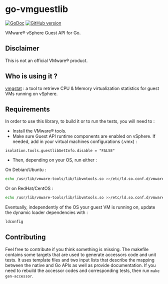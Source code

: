 # go-vmguestlib

[![GoDoc](https://img.shields.io/badge/godoc-reference-blue.svg?style=flat)](https://godoc.org/github.com/xlucas/go-vmguestlib/vmguestlib)
[![GitHub version](https://badge.fury.io/gh/xlucas%2Fgo-vmguestlib.svg)](https://github.com/xlucas/go-vmguestlib/releases/tag/v2.0.0)

VMware® vSphere Guest API for Go.

## Disclaimer
This is not an official VMware® product.

## Who is using it ?
[vmgstat](https://github.com/xlucas/vmgstat) : a tool to retrieve CPU & Memory virtualization statistics for guest VMs running on vSphere.

## Requirements
In order to use this library, to build it or to run the tests, you will need to :

* Install the VMware® tools.
* Make sure Guest API runtime components are enabled on vSphere. If needed, add in your virtual machines configurations (.vmx) :

```
isolation.tools.guestlibGetInfo.disable = "FALSE"
```

* Then, depending on your OS, run either :

On Debian/Ubuntu :
```bash
echo /usr/lib/vmware-tools/lib/libvmtools.so >>/etc/ld.so.conf.d/vmware-tools-libraries.conf
```

Or on RedHat/CentOS :
```bash
echo /usr/lib/vmware-tools/lib/libvmtools.so >>/etc/ld.so.conf.d/vmware-tools-guestlib.conf
```

Eventually, independently of the OS your guest VM is running on, update the dynamic loader dependencies with :
```bash
ldconfig
```

## Contributing
Feel free to contribute if you think something is missing. The makefile contains some targets that are used to generate accessors code and unit tests. It uses template files and two input lists that describe the mapping between the native and Go APIs as well as provide documentation. If you need to rebuild the accessor codes and corresponding tests, then run `make gen-accessor`.
